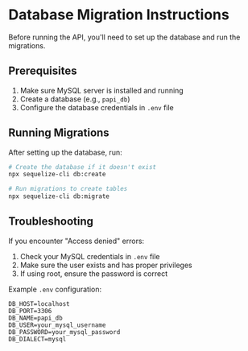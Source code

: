 # Database Migration Instructions

Before running the API, you'll need to set up the database and run the migrations.

## Prerequisites
1. Make sure MySQL server is installed and running
2. Create a database (e.g., `papi_db`)
3. Configure the database credentials in `.env` file

## Running Migrations
After setting up the database, run:

```bash
# Create the database if it doesn't exist
npx sequelize-cli db:create

# Run migrations to create tables
npx sequelize-cli db:migrate
```

## Troubleshooting

If you encounter "Access denied" errors:
1. Check your MySQL credentials in `.env` file
2. Make sure the user exists and has proper privileges
3. If using root, ensure the password is correct

Example `.env` configuration:
```
DB_HOST=localhost
DB_PORT=3306
DB_NAME=papi_db
DB_USER=your_mysql_username
DB_PASSWORD=your_mysql_password
DB_DIALECT=mysql
```
